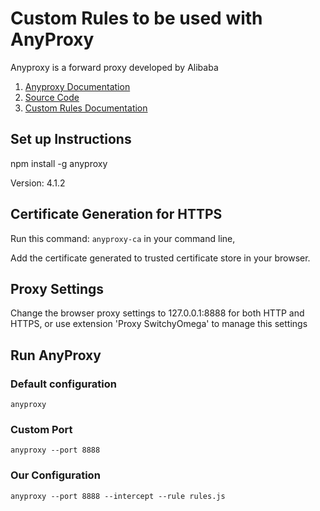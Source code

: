 # Custom Rules to be used with AnyProxy

Anyproxy is a forward proxy developed by Alibaba

1. [Anyproxy Documentation](https://anyproxy.io/en/ "Anyproxy Documentation")
2. [Source Code](https://github.com/alibaba/anyproxy "Source Code")
3. [Custom Rules Documentation](http://anyproxy.io/en/#rule-module-interface "Custom Rules Documentation")

## Set up Instructions

npm install -g anyproxy

Version: 4.1.2

## Certificate Generation for HTTPS

Run this command: `anyproxy-ca` in your command line,

Add the certificate generated to trusted certificate store in your browser.

## Proxy Settings

Change the browser proxy settings to 127.0.0.1:8888 for both HTTP and HTTPS, or use extension 'Proxy SwitchyOmega' to manage this settings

## Run AnyProxy

### Default configuration 
`anyproxy`

### Custom Port
`anyproxy --port 8888`

### Our Configuration
`anyproxy --port 8888 --intercept --rule rules.js`
